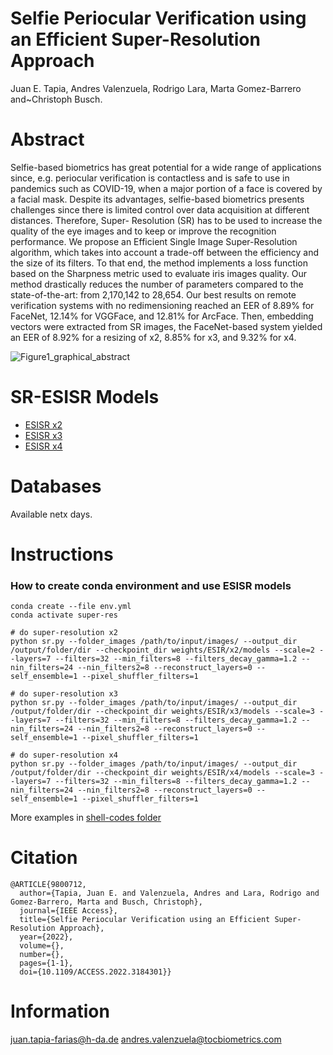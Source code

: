 # Selfie Periocular Verification using an Efficient Super-Resolution Approach

Juan E. Tapia, Andres Valenzuela, Rodrigo Lara, Marta Gomez-Barrero and~Christoph Busch.

# Abstract
Selfie-based biometrics has great potential for a wide range of applications since, e.g.
periocular verification is contactless and is safe to use in pandemics such as COVID-19, when a major
portion of a face is covered by a facial mask. Despite its advantages, selfie-based biometrics presents
challenges since there is limited control over data acquisition at different distances. Therefore, Super-
Resolution (SR) has to be used to increase the quality of the eye images and to keep or improve the
recognition performance. We propose an Efficient Single Image Super-Resolution algorithm, which takes
into account a trade-off between the efficiency and the size of its filters. To that end, the method implements
a loss function based on the Sharpness metric used to evaluate iris images quality. Our method drastically
reduces the number of parameters compared to the state-of-the-art: from 2,170,142 to 28,654. Our best
results on remote verification systems with no redimensioning reached an EER of 8.89% for FaceNet,
12.14% for VGGFace, and 12.81% for ArcFace. Then, embedding vectors were extracted from SR images,
the FaceNet-based system yielded an EER of 8.92% for a resizing of x2, 8.85% for x3, and 9.32% for x4.

![Figure1_graphical_abstract](https://user-images.githubusercontent.com/45126159/173895776-e3033d81-ee3f-4e61-8bff-620f7f07a8c7.png)


# SR-ESISR Models

* [ESISR x2](https://github.com/Choapinus/selfie-biometrics-periocular-iris/tree/master/weights/ESIR/x2/models)
* [ESISR x3](https://github.com/Choapinus/selfie-biometrics-periocular-iris/tree/master/weights/ESIR/x3/models)
* [ESISR x4](https://github.com/Choapinus/selfie-biometrics-periocular-iris/tree/master/weights/ESIR/x4/models)

# Databases

Available netx days.

# Instructions
### How to create conda environment and use ESISR models

```
conda create --file env.yml
conda activate super-res

# do super-resolution x2
python sr.py --folder_images /path/to/input/images/ --output_dir /output/folder/dir --checkpoint_dir weights/ESIR/x2/models --scale=2 --layers=7 --filters=32 --min_filters=8 --filters_decay_gamma=1.2 --nin_filters=24 --nin_filters2=8 --reconstruct_layers=0 --self_ensemble=1 --pixel_shuffler_filters=1

# do super-resolution x3
python sr.py --folder_images /path/to/input/images/ --output_dir /output/folder/dir --checkpoint_dir weights/ESIR/x3/models --scale=3 --layers=7 --filters=32 --min_filters=8 --filters_decay_gamma=1.2 --nin_filters=24 --nin_filters2=8 --reconstruct_layers=0 --self_ensemble=1 --pixel_shuffler_filters=1

# do super-resolution x4
python sr.py --folder_images /path/to/input/images/ --output_dir /output/folder/dir --checkpoint_dir weights/ESIR/x4/models --scale=3 --layers=7 --filters=32 --min_filters=8 --filters_decay_gamma=1.2 --nin_filters=24 --nin_filters2=8 --reconstruct_layers=0 --self_ensemble=1 --pixel_shuffler_filters=1
```

More examples in [shell-codes folder](https://github.com/Choapinus/selfie-biometrics-periocular-iris/tree/master/NTNU_SR_shell_codes)

# Citation 
```
@ARTICLE{9800712,
  author={Tapia, Juan E. and Valenzuela, Andres and Lara, Rodrigo and Gomez-Barrero, Marta and Busch, Christoph},
  journal={IEEE Access}, 
  title={Selfie Periocular Verification using an Efficient Super-Resolution Approach}, 
  year={2022},
  volume={},
  number={},
  pages={1-1},
  doi={10.1109/ACCESS.2022.3184301}}
```

# Information
juan.tapia-farias@h-da.de
andres.valenzuela@tocbiometrics.com
